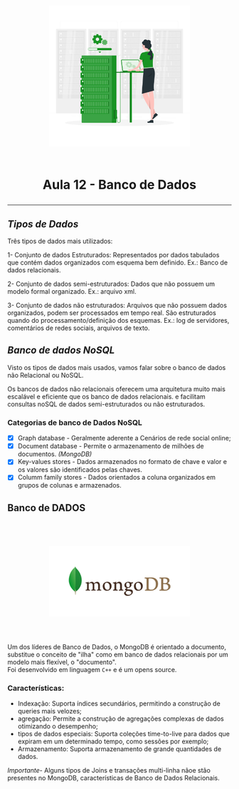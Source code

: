 <h1 align="center">
  <br>
  <img src="img/database.1.png" alt="mulher atualizando banco de dados" width="316">
  <br>
    <br>
    <p align="center">Aula 12 - Banco de Dados<p>
</h1>

-------

## *Tipos de Dados*
  Três tipos de dados mais utilizados:
  
   1- Conjunto de dados Estruturados: Representados por dados tabulados que contém dados organizados com esquema bem definido. Ex.: Banco de dados relacionais.

   2- Conjunto de dados semi-estruturados: Dados que não possuem um modelo formal organizado. Ex.: arquivo xml.

   3- Conjunto de dados não estruturados: Arquivos que não possuem dados organizados, podem ser processados em tempo real. São estruturados quando do processamento/definição dos esquemas. Ex.: log de servidores, comentários de redes sociais, arquivos de texto.

## *Banco de dados NoSQL*

 Visto os tipos de dados mais usados, vamos falar sobre o banco de dados não Relacional ou NoSQL.

 Os bancos de dados não relacionais oferecem uma arquitetura muito mais escalável e eficiente que os banco de dados relacionais. e facilitam consultas noSQL de dados semi-estruturados ou não estruturados.
 ### Categorias de banco de Dados NoSQL  
 
 - [x] Graph database - Geralmente aderente a Cenários de rede social online;
 - [x] Document database - Permite o armazenamento de milhões de documentos. _(MongoDB)_
 - [x] Key-values stores - Dados armazenados no formato de chave e valor e os valores são identificados pelas chaves.
 - [x] Columm family stores - Dados orientados a coluna organizados em grupos de colunas e armazenados.

 ## Banco de DADOS

 <h1 align="center">
  <br>
  <img src="img/mongoDB.png" alt="MongoDB" width="316">
  <br>
    <br>
</h1>
 
 Um dos líderes de Banco de Dados, o MongoDB é orientado a documento, substitue o conceito de "ilha" como em banco de dados relacionais por um modelo mais flexível, o "documento".  
 Foi desenvolvido em linguagem ``C++`` e é um opens source.

 ### Características:

 - Indexação: Suporta índices secundários, permitindo a construção de queries mais velozes;
  - agregação: Permite a construção de agregações complexas de dados otimizando o desempenho;
  - tipos de dados especiais: Suporta coleções time-to-live para dados que expiram em um determinado tempo, como sessões por exemplo;
  - Armazenamento: Suporta armazenamento de grande quantidades de dados.

  _Importante_- Alguns tipos de Joins e transações multi-linha nãoe stão presentes no MongoDB, características de Banco de Dados Relacionais.


